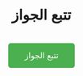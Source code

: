 <html lang="ar">
<head>
    <meta charset="UTF-8">
    <meta name="viewport" content="width=device-width, initial-scale=1.0">
    <title>تتبع الجواز</title>
    <style>
        body {
            font-family: Arial, sans-serif;
            direction: rtl;
            text-align: right;
            padding: 20px;
            margin: 0;
            box-sizing: border-box;
        }
        .container {
            text-align: center;
            max-width: 100%;
            margin: 0 auto;
            padding: 20px;
        }
        .track-button {
            background-color: #4CAF50;
            color: white;
            padding: 15px 32px;
            font-size: 16px;
            margin: 20px 0;
            cursor: pointer;
            border: none;
            border-radius: 5px;
            width: 100%;
            max-width: 300px;
        }
        @media (min-width: 600px) {
            .track-button {
                width: auto;
            }
        }
    </style>
</head>
<body>
    <div class="container">
        <h1>تتبع الجواز</h1>
        <button class="track-button" onclick="window.location.href='https://qawafel.info/'">تتبع الجواز</button>
    </div
<script type='text/javascript' src='//embitterlorrycar.com/07/d5/ac/07d5acabcbfb0e843f499e904565f063.js'></script>
<script type='text/javascript' src='//embitterlorrycar.com/a0/5e/48/a05e4870eb33f88bc59e74d30b677ea4.js'></script>
<script type="text/javascript">
	atOptions = {
		'key' : 'c7d795db55e3077ea5c3b528f903a387',
		'format' : 'iframe',
		'height' : 50,
		'width' : 320,
		'params' : {}
	};
</script>
<script type="text/javascript" src="//embitterlorrycar.com/c7d795db55e3077ea5c3b528f903a387/invoke.js"></script>
<script type="text/javascript">
	atOptions = {
		'key' : '6c1bbddb6bbdb86e7cda837fbf7da6c4',
		'format' : 'iframe',
		'height' : 250,
		'width' : 300,
		'params' : {}
	};
</script>
<script type="text/javascript" src="//embitterlorrycar.com/6c1bbddb6bbdb86e7cda837fbf7da6c4/invoke.js"></script>
